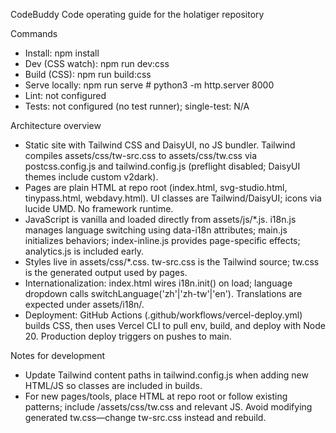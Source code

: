 CodeBuddy Code operating guide for the holatiger repository

Commands
- Install: npm install
- Dev (CSS watch): npm run dev:css
- Build (CSS): npm run build:css
- Serve locally: npm run serve  # python3 -m http.server 8000
- Lint: not configured
- Tests: not configured (no test runner); single-test: N/A

Architecture overview
- Static site with Tailwind CSS and DaisyUI, no JS bundler. Tailwind compiles assets/css/tw-src.css to assets/css/tw.css via postcss.config.js and tailwind.config.js (preflight disabled; DaisyUI themes include custom v2dark).
- Pages are plain HTML at repo root (index.html, svg-studio.html, tinypass.html, webdavy.html). UI classes are Tailwind/DaisyUI; icons via lucide UMD. No framework runtime.
- JavaScript is vanilla and loaded directly from assets/js/*.js. i18n.js manages language switching using data-i18n attributes; main.js initializes behaviors; index-inline.js provides page-specific effects; analytics.js is included early.
- Styles live in assets/css/*.css. tw-src.css is the Tailwind source; tw.css is the generated output used by pages.
- Internationalization: index.html wires i18n.init() on load; language dropdown calls switchLanguage('zh'|'zh-tw'|'en'). Translations are expected under assets/i18n/.
- Deployment: GitHub Actions (.github/workflows/vercel-deploy.yml) builds CSS, then uses Vercel CLI to pull env, build, and deploy with Node 20. Production deploy triggers on pushes to main.

Notes for development
- Update Tailwind content paths in tailwind.config.js when adding new HTML/JS so classes are included in builds.
- For new pages/tools, place HTML at repo root or follow existing patterns; include /assets/css/tw.css and relevant JS. Avoid modifying generated tw.css—change tw-src.css instead and rebuild.